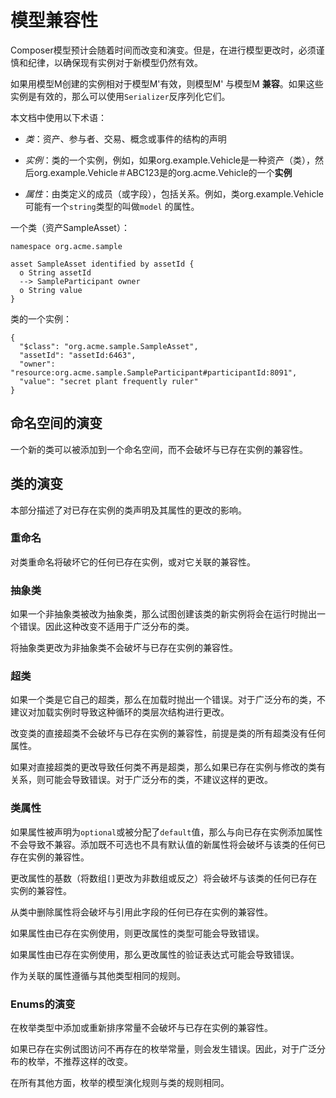 # 模型兼容性

Composer模型预计会随着时间而改变和演变。但是，在进行模型更改时，必须谨慎和纪律，以确保现有实例对于新模型仍然有效。

如果用模型M创建的实例相对于模型M'有效，则模型M' 与模型M **兼容**。如果这些实例是有效的，那么可以使用`Serializer`反序列化它们。

本文档中使用以下术语：

- *类*：资产、参与者、交易、概念或事件的结构的声明

- *实例*：类的一个实例，例如，如果org.example.Vehicle是一种资产（类），然后org.example.Vehicle＃ABC123是的org.acme.Vehicle的一个**实例**

- *属性*：由类定义的成员（或字段），包括关系。例如，类org.example.Vehicle可能有一个`string`类型的叫做`model` 的属性。

一个类（资产SampleAsset）：
```
namespace org.acme.sample

asset SampleAsset identified by assetId {
  o String assetId
  --> SampleParticipant owner
  o String value
}
```

类的一个实例：
```
{
  "$class": "org.acme.sample.SampleAsset",
  "assetId": "assetId:6463",
  "owner": "resource:org.acme.sample.SampleParticipant#participantId:8091",
  "value": "secret plant frequently ruler"
}
```

## 命名空间的演变

一个新的类可以被添加到一个命名空间，而不会破坏与已存在实例的兼容性。

## 类的演变

本部分描述了对已存在实例的类声明及其属性的更改的影响。

### 重命名

对类重命名将破坏它的任何已存在实例，或对它关联的兼容性。

### 抽象类

如果一个非抽象类被改为抽象类，那么试图创建该类的新实例将会在运行时抛出一个错误。因此这种改变不适用于广泛分布的类。

将抽象类更改为非抽象类不会破坏与已存在实例的兼容性。

### 超类

如果一个类是它自己的超类，那么在加载时抛出一个错误。对于广泛分布的类，不建议对加载实例时导致这种循环的类层次结构进行更改。

改变类的直接超类不会破坏与已存在实例的兼容性，前提是类的所有超类没有任何属性。

如果对直接超类的更改导致任何类不再是超类，那么如果已存在实例与修改的类有关系，则可能会导致错误。对于广泛分布的类，不建议这样的更改。

### 类属性

如果属性被声明为`optional`或被分配了`default`值，那么与向已存在实例添加属性不会导致不兼容。添加既不可选也不具有默认值的新属性将会破坏与该类的任何已存在实例的兼容性。

更改属性的基数（将数组`[]`更改为非数组或反之）将会破坏与该类的任何已存在实例的兼容性。

从类中删除属性将会破坏与引用此字段的任何已存在实例的兼容性。

如果属性由已存在实例使用，则更改属性的类型可能会导致错误。

如果属性由已存在实例使用，那么更改属性的验证表达式可能会导致错误。

作为关联的属性遵循与其他类型相同的规则。

### Enums的演变

在枚举类型中添加或重新排序常量不会破坏与已存在实例的兼容性。

如果已存在实例试图访问不再存在的枚举常量，则会发生错误。因此，对于广泛分布的枚举，不推荐这样的改变。

在所有其他方面，枚举的模型演化规则与类的规则相同。
